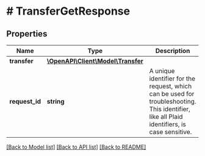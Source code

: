 # # TransferGetResponse

## Properties

Name | Type | Description | Notes
------------ | ------------- | ------------- | -------------
**transfer** | [**\OpenAPI\Client\Model\Transfer**](Transfer.md) |  |
**request_id** | **string** | A unique identifier for the request, which can be used for troubleshooting. This identifier, like all Plaid identifiers, is case sensitive. |

[[Back to Model list]](../../README.md#models) [[Back to API list]](../../README.md#endpoints) [[Back to README]](../../README.md)
